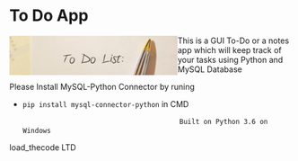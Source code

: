 # To Do App
 <img src='todo_bg.png' height=70px align=left>    This is a GUI To-Do or a notes app which will keep track of your tasks using Python and 
           MySQL Database

Please Install MySQL-Python Connector by runing 
- `pip install mysql-connector-python` in CMD 
   
                                             Built on Python 3.6 on Windows

load_thecode LTD

 
 
